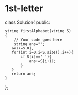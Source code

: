 # 1st-letter
class Solution{
public:	
	
	string firstAlphabet(string S)
	{
	    // Your code goes here
	    string ans="";
	   ans+=S[0];
	   for(int i=0;i<S.size();i++){
	       if(S[i]==' '){
	           ans+=S[i+1];
	       }
	   }
	   return ans;
	}
};
